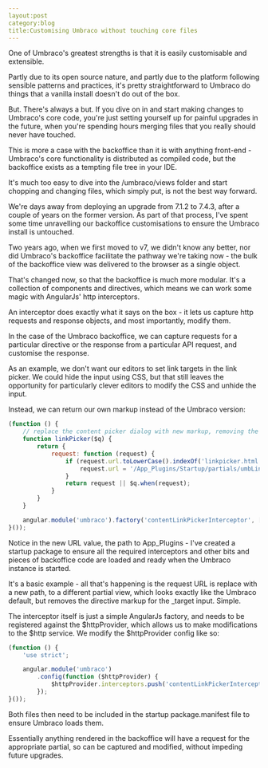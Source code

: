 ```yaml
---
layout:post
category:blog
title:Customising Umbraco without touching core files
---
```


One of Umbraco's greatest strengths is that it is easily customisable and extensible. 

Partly due to its open source nature, and partly due to the platform following sensible patterns and practices, it's pretty straightforward to Umbraco do things that a vanilla install doesn't do out of the box.

But. There's always a but. If you dive on in and start making changes to Umbraco's core code, you're just setting yourself up for painful upgrades in the future, when you're spending hours merging files that you really should never have touched.

This is more a case with the backoffice than it is with anything front-end - Umbraco's core functionality is distributed as compiled code, but the backoffice exists as a tempting file tree in your IDE.

It's much too easy to dive into the /umbraco/views folder and start chopping and changing files, which simply put, is not the best way forward.

We're days away from deploying an upgrade from 7.1.2 to 7.4.3, after a couple of years on the former version. As part of that process, I've spent some time unravelling our backoffice customisations to ensure the Umbraco install is untouched.

Two years ago, when we first moved to v7, we didn't know any better, nor did Umbraco's backoffice facilitate the pathway we're taking now - the bulk of the backoffice view was delivered to the browser as a single object.

That's changed now, so that the backoffice is much more modular. It's a collection of components and directives, which means we can work some magic with AngularJs' http interceptors.

An interceptor does exactly what it says on the box - it lets us capture http requests and response objects, and most importantly, modify them.

In the case of the Umbraco backoffice, we can capture requests for a particular directive or the response from a particular API request, and customise the response.

As an example, we don't want our editors to set link targets in the link picker. We could hide the input using CSS, but that still leaves the opportunity for particularly clever editors to modify the CSS and unhide the input.

Instead, we can return our own markup instead of the Umbraco version:

```js
(function () {
    // replace the content picker dialog with new markup, removing the _target option
    function linkPicker($q) {
        return {
            request: function (request) {
                if (request.url.toLowerCase().indexOf('linkpicker.html') !== -1) {
                    request.url = '/App_Plugins/Startup/partials/umbLinkPicker.html';
                }
                return request || $q.when(request);
            } 
        }
    }

    angular.module('umbraco').factory('contentLinkPickerInterceptor', ['$q', linkPicker]);
}());
```

Notice in the new URL value, the path to App_Plugins - I've created a startup package to ensure all the required interceptors and other bits and pieces of backoffice code are loaded and ready when the Umbraco instance is started.

It's a basic example - all that's happening is the request URL is replace with a new path, to a different partial view, which looks exactly like the Umbraco default, but removes the directive markup for the _target input. Simple.

The interceptor itself is just a simple AngularJs factory, and needs to be registered against the $httpProvider, which allows us to make modifications to the $http service. We modify the $httpProvider config like so:

```js
(function () {
    'use strict';

    angular.module('umbraco')
        .config(function ($httpProvider) {
            $httpProvider.interceptors.push('contentLinkPickerInterceptor');
        });
}());
```

Both files then need to be included in the startup package.manifest file to ensure Umbraco loads them.

Essentially anything rendered in the backoffice will have a request for the appropriate partial, so can be captured and modified, without impeding future upgrades.
